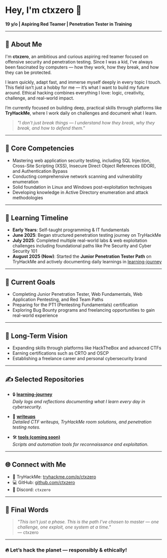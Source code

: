 # Hey, I'm ctxzero 👋

**19 y/o | Aspiring Red Teamer | Penetration Tester in Training**

---

## 🚀 About Me

I'm **ctxzero**, an ambitious and curious aspiring red teamer focused on offensive security and penetration testing. Since I was a kid, I’ve always been fascinated by computers — how they work, how they break, and how they can be protected.

I learn quickly, adapt fast, and immerse myself deeply in every topic I touch. This field isn’t just a hobby for me — it’s what I want to build my future around. Ethical hacking combines everything I love: logic, creativity, challenge, and real-world impact.

I’m currently focused on building deep, practical skills through platforms like **TryHackMe**, where I work daily on challenges and document what I learn.

> *"I don't just break things — I understand how they break, why they break, and how to defend them."*

---

## 🧠 Core Competencies

- Mastering web application security testing, including SQL Injection, Cross-Site Scripting (XSS), Insecure Direct Object References (IDOR), and Authentication Bypass  
- Conducting comprehensive network scanning and vulnerability enumeration  
- Solid foundation in Linux and Windows post-exploitation techniques  
- Developing knowledge in Active Directory enumeration and attack methodologies  

---

## 📅 Learning Timeline

- **Early Years**: Self-taught programming & IT fundamentals  
- **June 2025**: Began structured penetration testing journey on TryHackMe  
- **July 2025**: Completed multiple real-world labs & web exploitation challenges including foundational paths like Pre Security and Cyber Security 101  
- **August 2025 (Now)**: Started the **Junior Penetration Tester Path** on TryHackMe and actively documenting daily learnings in [learning-journey](https://github.com/ctxzero/learning-journey)

---

## 🎯 Current Goals

- Completing Junior Penetration Tester, Web Fundamentals, Web Application Pentesting, and Red Team Paths  
- Preparing for the PT1 (Pentesting Fundamentals) certification  
- Exploring Bug Bounty programs and freelancing opportunities to gain real-world experience  

---

## 🎯 Long-Term Vision

- Expanding skills through platforms like HackTheBox and advanced CTFs  
- Earning certifications such as CRTO and OSCP  
- Establishing a freelance career and personal cybersecurity brand  

---

## ✍️ Selected Repositories

- 🔒 **[learning-journey](https://github.com/ctxzero/learning-journey)**  
  *Daily logs and reflections documenting what I learn every day in cybersecurity.*

- 🧩 **[writeups](https://github.com/ctxzero/writeups)**  
  *Detailed CTF writeups, TryHackMe room solutions, and penetration testing notes.*

- 🛠️ **[tools (coming soon)](https://github.com/ctxzero)**  
  *Scripts and automation tools for reconnaissance and exploitation.*

---

## 🌐 Connect with Me

- 🧠 TryHackMe: [tryhackme.com/p/ctxzero](https://tryhackme.com/p/ctxzero)  
- 💻 GitHub: [github.com/ctxzero](https://github.com/ctxzero)  
- 💬 Discord: `ctxzero`

---

## 💬 Final Words

> *"This isn’t just a phase. This is the path I’ve chosen to master — one challenge, one exploit, one system at a time."*  
> — ctxzero

---

### 🔥 Let’s hack the planet — responsibly & ethically!
